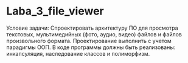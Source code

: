 # Laba_3_file_viewer
Условие задачи: Спроектировать архитектуру ПО для просмотра текстовых, мультимедийных (фото, аудио, видео) файлов и файлов произвольного формата.  Проектирование выполнить с учетом парадигмы ООП.  В коде программы должны быть реализованы: инкапсуляция, наследование классов и полиморфизм.
